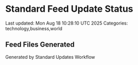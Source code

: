 # Standard Feed Update Status
Last updated: Mon Aug 18 10:28:10 UTC 2025
Categories: technology,business,world

## Feed Files Generated

Generated by Standard Updates Workflow
